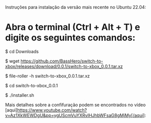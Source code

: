 Instruções para instalação da versão mais recente no Ubuntu 22.04:

Abra o terminal (Ctrl + Alt + T) e digite os seguintes comandos:
=

$ cd Downloads

$ wget https://github.com/BassHero/switch-to-xbox/releases/download/0.0.1/switch-to-xbox_0.0.1.tar.xz

$ file-roller -h switch-to-xbox_0.0.1.tar.xz

$ cd switch-to-xbox_0.0.1

$ ./installer.sh

Mais detalhes sobre a confifuração podem se encontrados no vídeo [aqui]https://www.youtube.com/watch?v=Az1XkWEWDgU&pp=ygUScmVuYXRvIHJhbWFsaG8gMjMy[/aqui]:



